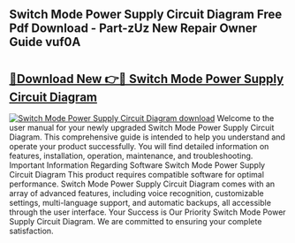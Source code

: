 ## Switch Mode Power Supply Circuit Diagram Free Pdf Download - Part-zUz New Repair Owner Guide vuf0A

# <h2><a href="http://dfq8ba.blite.top/?on=Switch+Mode+Power+Supply+Circuit+Diagram">🔗Download New 👉🔴 Switch Mode Power Supply Circuit Diagram</a></h2>

[![Switch Mode Power Supply Circuit Diagram download](https://i.imgur.com/lujVjoI.png)](http://dfq8ba.blite.top/?on=Switch+Mode+Power+Supply+Circuit+Diagram)
Welcome to the user manual for your newly upgraded Switch Mode Power Supply Circuit Diagram. This comprehensive guide is intended to help you understand and operate your product successfully. You will find detailed information on features, installation, operation, maintenance, and troubleshooting. Important Information Regarding Software Switch Mode Power Supply Circuit Diagram This product requires compatible software for optimal performance. Switch Mode Power Supply Circuit Diagram comes with an array of advanced features, including voice recognition, customizable settings, multi-language support, and automatic backups, all accessible through the user interface. Your Success is Our Priority Switch Mode Power Supply Circuit Diagram. We are committed to ensuring your complete satisfaction.
